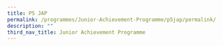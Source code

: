 ```yaml
---
title: P5 JAP
permalink: /programmes/Junior-Achievement-Programme/p5jap/permalink/
description: ""
third_nav_title: Junior Achievement Programme
---
```

